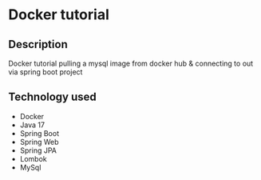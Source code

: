 # Docker tutorial

## Description
Docker tutorial pulling a mysql image from docker hub & connecting to out via spring boot project

## Technology used

- Docker
- Java 17
- Spring Boot
- Spring Web
- Spring JPA
- Lombok
- MySql


